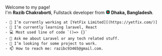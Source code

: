 Welcome to my page! </br> I'm <b>Razib Chakraborti</b>, Fullstack developer from <img src="./assets/bangladeshFlag.png" width="13"/> <b>Dhaka,                   Bangladesh</b>.</p>
    
    - 🔭 I’m currently working at [YetFix Limited][(https://yetfix.com/)]
    - 🌱 I’m currently learning laravel, React
    - 💻 Most used line of code `()=> {}`
    - 💬 Ask me about Laravel or any tech related stuff.
    - 🤔 I’m looking for some project to work.
    - 📫 How to reach me: razibc93465@gmail.com.
